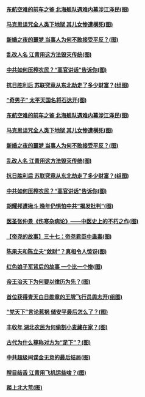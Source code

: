 #### [东航空难的前车之鉴 北海舰队遇难内幕涉江泽民(图)](../pages/p6/1001760.md) 
#### [马克思诅咒全人类下地狱 其儿女惨遭横死(图)](../pages/p6/1001715.md) 
#### [新婚之夜的噩梦 当事人为何不敢接受平反？(图)](../pages/p6/1001762.md) 
#### [乱改人名 江青用这方法毁灭传统(图)](../pages/p6/1001371.md) 
#### [中共如何压榨农民？“高官讲话”告诉你(图)](../pages/p6/1000320.md) 
#### [抗日胜利后 苏联究竟从东北劫走了多少财富？(组图)](../pages/p6/1001717.md) 
#### [“奇男子” 太平天国名将石达开(图)](../pages/p6/1001834.md) 
#### [东航空难的前车之鉴 北海舰队遇难内幕涉江泽民(图)](../pages/p6/1001760.md) 
#### [马克思诅咒全人类下地狱 其儿女惨遭横死(图)](../pages/p6/1001715.md) 
#### [新婚之夜的噩梦 当事人为何不敢接受平反？(图)](../pages/p6/1001762.md) 
#### [乱改人名 江青用这方法毁灭传统(图)](../pages/p6/1001371.md) 
#### [抗日胜利后 苏联究竟从东北劫走了多少财富？(组图)](../pages/p6/1001717.md) 
#### [中共如何压榨农民？“高官讲话”告诉你(图)](../pages/p6/1000320.md) 
#### [胡耀邦遭揪斗 晚年仍惧怕中共“揭发批判”(图)](../pages/p6/1001679.md) 
#### [医圣张仲景《伤寒杂病论》——中医史上的不朽之作(图)](../pages/p6/1001117.md) 
#### [【帝尧的故事】三十七：帝尧君臣中蛊毒(图)](../pages/p6/980551.md) 
#### [陈果夫和陈立夫“敛财”？真相令人惊讶(图)](../pages/p6/1000319.md) 
#### [红色娘子军背后的故事 一个比一个惨(图)](../pages/p6/1001566.md) 
#### [帝王治天下为何要以律历为先？(图)](../pages/p6/1001569.md) 
#### [首位获得青天白日勋章的王牌飞行员周志开(组图)](../pages/p6/1001425.md) 
#### [“党天下”言论惹祸 储安平最后怎么了？(图)](../pages/p6/1000314.md) 
#### [丰收年 湖北农民为何偷割小麦藏在家？(图)](../pages/p6/1001427.md) 
#### [古代为什么尊称对方为“足下”？(图)](../pages/p6/1001474.md) 
#### [中共超级间谍金无怠的最后结局(图)](../pages/p6/1001151.md) 
#### [瞠目结舌 江青用飞机运些啥？(图)](../pages/p6/1000318.md) 
#### [踏上北大荒(图)](../pages/p6/1001363.md) 
